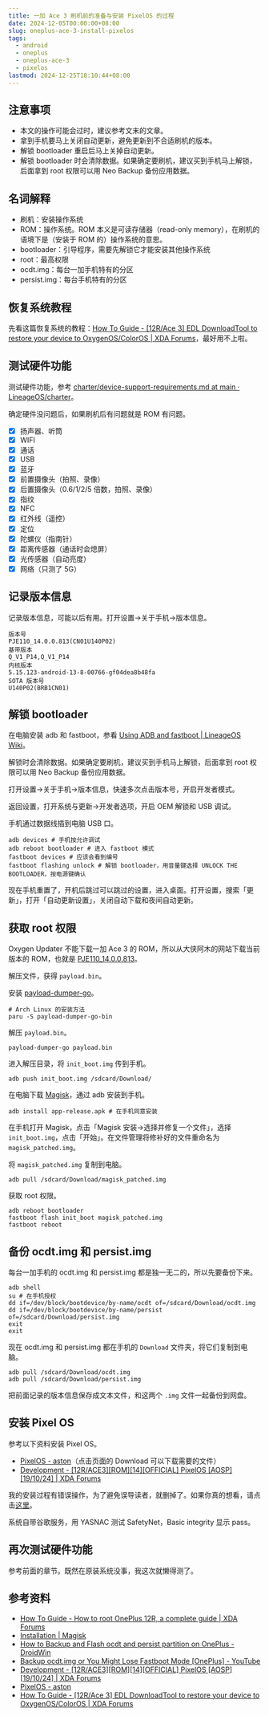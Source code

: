 ```yaml
---
title: 一加 Ace 3 刷机前的准备与安装 PixelOS 的过程
date: 2024-12-05T00:00:00+08:00
slug: oneplus-ace-3-install-pixelos
tags:
  - android
  - oneplus
  - oneplus-ace-3
  - pixelos
lastmod: 2024-12-25T18:10:44+08:00
---
```


## 注意事项

- 本文的操作可能会过时，建议参考文末的文章。
- 拿到手机要马上关闭自动更新，避免更新到不合适刷机的版本。
- 解锁 bootloader 重启后马上关掉自动更新。
- 解锁 bootloader 时会清除数据。如果确定要刷机，建议买到手机马上解锁，后面拿到 root 权限可以用 Neo Backup 备份应用数据。

## 名词解释

- 刷机：安装操作系统
- ROM：操作系统。ROM 本义是可读存储器（read-only memory），在刷机的语境下是（安装于 ROM 的）操作系统的意思。
- bootloader：引导程序，需要先解锁它才能安装其他操作系统
- root：最高权限
- ocdt.img：每台一加手机特有的分区
- persist.img：每台手机特有的分区

## 恢复系统教程

先看这篇恢复系统的教程：[How To Guide - [12R/Ace 3] EDL DownloadTool to restore your device to OxygenOS/ColorOS | XDA Forums](https://xdaforums.com/t/12r-ace-3-edl-downloadtool-to-restore-your-device-to-oxygenos-coloros.4654245/)，最好用不上啦。

## 测试硬件功能

测试硬件功能，参考 [charter/device-support-requirements.md at main · LineageOS/charter](https://github.com/LineageOS/charter/blob/main/device-support-requirements.md)。

确定硬件没问题后，如果刷机后有问题就是 ROM 有问题。

- [x] 扬声器、听筒
- [x] WIFI
- [x] 通话
- [x] USB
- [x] 蓝牙
- [x] 前置摄像头（拍照、录像）
- [x] 后置摄像头（0.6/1/2/5 倍数，拍照、录像）
- [x] 指纹
- [x] NFC
- [x] 红外线（遥控）
- [x] 定位
- [x] 陀螺仪（指南针）
- [x] 距离传感器（通话时会熄屏）
- [x] 光传感器（自动亮度）
- [x] 网络（只测了 5G）

## 记录版本信息

记录版本信息，可能以后有用。打开设置->关于手机->版本信息。

```
版本号
PJE110_14.0.0.813(CN01U140P02)
基带版本
Q_V1_P14,Q_V1_P14
内核版本
5.15.123-android-13-8-00766-gf04dea8b48fa
SOTA 版本号
U140P02(BRB1CN01)
```

## 解锁 bootloader

在电脑安装 adb 和 fastboot，参看 [Using ADB and fastboot | LineageOS Wiki](https://wiki.lineageos.org/adb_fastboot_guide)。

解锁时会清除数据。如果确定要刷机，建议买到手机马上解锁，后面拿到 root 权限可以用 Neo Backup 备份应用数据。

打开设置->关于手机->版本信息，快速多次点击版本号，开启开发者模式。

返回设置，打开系统与更新->开发者选项，开启 OEM 解锁和 USB 调试。

手机通过数据线插到电脑 USB 口。

```shell
adb devices # 手机按允许调试
adb reboot bootloader # 进入 fastboot 模式
fastboot devices # 应该会看到编号
fastboot flashing unlock # 解锁 bootloader，用音量键选择 UNLOCK THE BOOTLOADER，按电源键确认
```

现在手机重置了，开机后跳过可以跳过的设置，进入桌面。打开设置，搜索「更新」，打开「自动更新设置」，关闭自动下载和夜间自动更新。

## 获取 root 权限

Oxygen Updater 不能下载一加 Ace 3 的 ROM，所以从大侠阿木的网站下载当前版本的 ROM，也就是 [PJE110_14.0.0.813](https://yun.daxiaamu.com/OnePlus_Roms/%E4%B8%80%E5%8A%A0OnePlus%20ACE%203/ColorOS%20PJE110_14.0.0.813(CN01)%20A.74/)。

解压文件，获得 `payload.bin`。

安装 [payload-dumper-go](https://github.com/ssut/payload-dumper-go)。

```shell
# Arch Linux 的安装方法
paru -S payload-dumper-go-bin
```

解压 `payload.bin`。

```shell
payload-dumper-go payload.bin
```

进入解压目录，将 `init_boot.img` 传到手机。

```shell
adb push init_boot.img /sdcard/Download/
```

在电脑下载 [Magisk](https://github.com/topjohnwu/Magisk/releases)，通过 adb 安装到手机。

```shell
adb install app-release.apk # 在手机同意安装
```

在手机打开 Magisk，点击「Magisk 安装->选择并修复一个文件」，选择 `init_boot.img`，点击「开始」。在文件管理将修补好的文件重命名为 `magisk_patched.img`。

将 `magisk_patched.img` 复制到电脑。

```shell
adb pull /sdcard/Download/magisk_patched.img
```

获取 root 权限。

```shell
adb reboot bootloader
fastboot flash init_boot magisk_patched.img
fastboot reboot
```

## 备份 ocdt.img 和 persist.img

每台一加手机的 ocdt.img 和 persist.img 都是独一无二的，所以先要备份下来。

```shell
adb shell
su # 在手机授权
dd if=/dev/block/bootdevice/by-name/ocdt of=/sdcard/Download/ocdt.img
dd if=/dev/block/bootdevice/by-name/persist of=/sdcard/Download/persist.img
exit
exit
```

现在 ocdt.img 和 persist.img 都在手机的 `Download` 文件夹，将它们复制到电脑。

```shell
adb pull /sdcard/Download/ocdt.img
adb pull /sdcard/Download/persist.img
```

把前面记录的版本信息保存成文本文件，和这两个 `.img` 文件一起备份到网盘。

## 安装 Pixel OS

参考以下资料安装 Pixel OS。

- [PixelOS - aston](https://pixelos.net/download/aston)（点击页面的 Download 可以下载需要的文件）
- [Development - [12R/ACE3][ROM][14][OFFICIAL] PixelOS [AOSP][19/10/24] | XDA Forums](https://xdaforums.com/t/12r-ace3-rom-14-official-pixelos-aosp-19-10-24.4662225/)

我的安装过程有错误操作，为了避免误导读者，就删掉了。如果你真的想看，请点击[这里](https://github.com/CyrusYip/blog-comments/discussions/83#discussioncomment-11663008)。

<!--
```shell
adb reboot bootloader
fastboot flash boot boot-aston-20241019.img
fastboot flash vendor_boot vendor_boot-aston-20241019.img
fastboot flash dtbo dtbo-aston-20241019.img
fastboot flash recovery recovery-aston-20241019.img
```

按音量键切换到 Recovery mode，按电源键确认。选择 Apply update -> Apply from ADB。

```
adb sideload PixelOS_aston-14.0-20241018-1605.zip
```

现在屏幕显示 `Active slot: b` 和 `Do you want to reboot to recovery now?`，选择 `Yes`。

现在屏幕显示 `Active slot: a`，选择 Apply update -> Apply from ADB，再次安装 PixelOS（文档写要安装两次，这里是错误操作，应该是进入系统后再次安装）。

```shell
adb sideload PixelOS_aston-14.0-20241018-1605.zip
```

这次报错了，先不管。

选择 Factory reset -> Format data/factory reset -> Format data，返回，选择 Reboot system now。可以开机。

开机连接 WIFI 后等了有两三分钟，显示 Slow connection，选择左边的 Set up offline。字体有点小，在设置里调大 Display size。

原系统在 https://resolution-viewer.cyrusyip.org/ 看到的缩放值好像是 350%

下拉通知栏，点击「Charging this device via USB」，选择 File Transfer。在电脑把 `PixelOS_aston-14.0-20241018-1605.zip` 复制到 Download 文件夹。

在手机打开 Settings -> System -> System updates -> Local update，选择刚刚的 `.zip`文件，点击 INSTALL，完成后点 Reboot，重启成功。

再重启一次，没事，应该算成功安装 PixelOS 了。
-->

系统自带谷歌服务，用 YASNAC 测试 SafetyNet，Basic integrity 显示 pass。

## 再次测试硬件功能

参考前面的章节。既然在原装系统没事，我这次就懒得测了。

<!--

## 刷入固件

似乎不需要此步骤。

-->

## 参考资料

- [How To Guide - How to root OnePlus 12R, a complete guide | XDA Forums](https://xdaforums.com/t/how-to-root-oneplus-12r-a-complete-guide.4663162/)
- [Installation | Magisk](https://topjohnwu.github.io/Magisk/install.html)
- [How to Backup and Flash ocdt and persist partition on OnePlus - DroidWin](https://droidwin.com/how-to-backup-ocdt-and-persist-partition-on-oneplus-12-12r/)
- [Backup ocdt.img or You Might Lose Fastboot Mode [OnePlus] - YouTube](https://www.youtube.com/watch?v=EL3yTxpDIjk)
- [Development - [12R/ACE3][ROM][14][OFFICIAL] PixelOS [AOSP][19/10/24] | XDA Forums](https://xdaforums.com/t/12r-ace3-rom-14-official-pixelos-aosp-19-10-24.4662225/)
- [PixelOS - aston](https://pixelos.net/download/aston)
- [How To Guide - [12R/Ace 3] EDL DownloadTool to restore your device to OxygenOS/ColorOS | XDA Forums](https://xdaforums.com/t/12r-ace-3-edl-downloadtool-to-restore-your-device-to-oxygenos-coloros.4654245/)